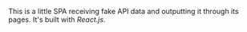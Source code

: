 This is a little SPA receiving fake API data and outputting it through its pages.
It's built with *React.js*.
